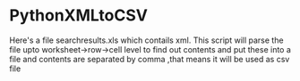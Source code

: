 # PythonXMLtoCSV

Here's a file searchresults.xls which contails xml.
This script will parse the file upto worksheet->row->cell 
level to find out contents and put these into a file and contents are separated by comma ,that means it will be used as csv file
